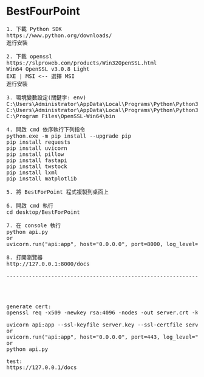 # BestFourPoint
<pre>
1. 下載 Python SDK
https://www.python.org/downloads/
進行安裝

2. 下載 openssl
https://slproweb.com/products/Win32OpenSSL.html
Win64 OpenSSL v3.0.8 Light
EXE | MSI <-- 選擇 MSI
進行安裝

3. 環境變數設定(關鍵字: env)
C:\Users\Administrator\AppData\Local\Programs\Python\Python311
C:\Users\Administrator\AppData\Local\Programs\Python\Python311\Scripts
C:\Program Files\OpenSSL-Win64\bin

4. 開啟 cmd 依序執行下列指令
python.exe -m pip install --upgrade pip
pip install requests
pip install uvicorn
pip install pillow
pip install fastapi
pip install twstock
pip install lxml
pip install matplotlib

5. 將 BestForPoint 程式複製到桌面上

6. 開啟 cmd 執行
cd desktop/BestForPoint

7. 在 console 執行
python api.py
or
uvicorn.run("api:app", host="0.0.0.0", port=8000, log_level="info")

8. 打開瀏覽器
http://127.0.0.1:8000/docs

----------------------------------------------------------------------




generate cert:
openssl req -x509 -newkey rsa:4096 -nodes -out server.crt -keyout server.key -days 365

uvicorn api:app --ssl-keyfile server.key --ssl-certfile server.crt
or
uvicorn.run("api:app", host="0.0.0.0", port=443, log_level="info", ssl_keyfile="server.key", ssl_certfile="server.crt")
or
python api.py

test:
https://127.0.0.1/docs
</pre>
